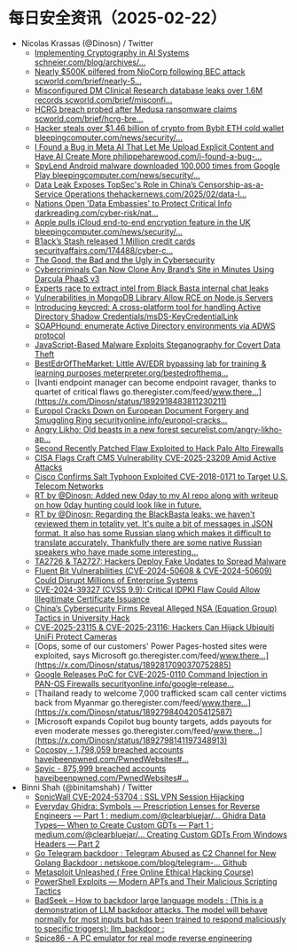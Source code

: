 # 每日安全资讯（2025-02-22）

- Nicolas Krassas (@Dinosn) / Twitter
  - [Implementing Cryptography in AI Systems schneier.com/blog/archives/…](https://x.com/Dinosn/status/1893016267713347882)
  - [Nearly $500K pilfered from NioCorp following BEC attack scworld.com/brief/nearly-5…](https://x.com/Dinosn/status/1893016192232652970)
  - [Misconfigured DM Clinical Research database leaks over 1.6M records scworld.com/brief/misconfi…](https://x.com/Dinosn/status/1893016114331795495)
  - [HCRG breach probed after Medusa ransomware claims scworld.com/brief/hcrg-bre…](https://x.com/Dinosn/status/1893016047877243128)
  - [Hacker steals over $1.46 billion of crypto from Bybit ETH cold wallet bleepingcomputer.com/news/security/…](https://x.com/Dinosn/status/1893011154965766509)
  - [I Found a Bug in Meta AI That Let Me Upload Explicit Content and Have AI Create More philippeharewood.com/i-found-a-bug-…](https://x.com/Dinosn/status/1893011059713179934)
  - [SpyLend Android malware downloaded 100,000 times from Google Play bleepingcomputer.com/news/security/…](https://x.com/Dinosn/status/1893010930952286460)
  - [Data Leak Exposes TopSec's Role in China’s Censorship-as-a-Service Operations thehackernews.com/2025/02/data-l…](https://x.com/Dinosn/status/1893006332308881867)
  - [Nations Open 'Data Embassies' to Protect Critical Info darkreading.com/cyber-risk/nat…](https://x.com/Dinosn/status/1893004599172239616)
  - [Apple pulls iCloud end-to-end encryption feature in the UK bleepingcomputer.com/news/security/…](https://x.com/Dinosn/status/1893004397535285462)
  - [B1ack’s Stash released 1 Million credit cards securityaffairs.com/174488/cyber-c…](https://x.com/Dinosn/status/1892953101495120367)
  - [The Good, the Bad and the Ugly in Cybersecurity](https://x.com/Dinosn/status/1892945878794580346)
  - [Cybercriminals Can Now Clone Any Brand’s Site in Minutes Using Darcula PhaaS v3](https://x.com/Dinosn/status/1892938137774518622)
  - [Experts race to extract intel from Black Basta internal chat leaks](https://x.com/Dinosn/status/1892926080618500201)
  - [Vulnerabilities in MongoDB Library Allow RCE on Node.js Servers](https://x.com/Dinosn/status/1892926003397230636)
  - [Introducing keycred: A cross-platform tool for handling Active Directory Shadow Credentials/msDS-KeyCredentialLink](https://x.com/Dinosn/status/1892919113527296023)
  - [SOAPHound: enumerate Active Directory environments via ADWS protocol](https://x.com/Dinosn/status/1892918884157538722)
  - [JavaScript-Based Malware Exploits Steganography for Covert Data Theft](https://x.com/Dinosn/status/1892918746387292381)
  - [BestEdrOfTheMarket: Little AV/EDR bypassing lab for training & learning purposes meterpreter.org/bestedrofthema…](https://x.com/Dinosn/status/1892918588303908906)
  - [Ivanti endpoint manager can become endpoint ravager, thanks to quartet of critical flaws go.theregister.com/feed/www.there…](https://x.com/Dinosn/status/1892918483811230211)
  - [Europol Cracks Down on European Document Forgery and Smuggling Ring securityonline.info/europol-cracks…](https://x.com/Dinosn/status/1892918190474166695)
  - [Angry Likho: Old beasts in a new forest securelist.com/angry-likho-ap…](https://x.com/Dinosn/status/1892912296411725856)
  - [Second Recently Patched Flaw Exploited to Hack Palo Alto Firewalls](https://x.com/Dinosn/status/1892905494647349449)
  - [CISA Flags Craft CMS Vulnerability CVE-2025-23209 Amid Active Attacks](https://x.com/Dinosn/status/1892904866546160059)
  - [Cisco Confirms Salt Typhoon Exploited CVE-2018-0171 to Target U.S. Telecom Networks](https://x.com/Dinosn/status/1892880807636701660)
  - [RT by @Dinosn: Added new 0day to my AI repo along with writeup on how 0day hunting could look like in future.](https://x.com/steaIth/status/1892866195126202437)
  - [RT by @Dinosn: Regarding the BlackBasta leaks: we haven't reviewed them in totality yet. It's quite a bit of messages in JSON format. It also has some Russian slang which makes it difficult to translate accurately. Thankfully there are some native Russian speakers who have made some interesting…](https://x.com/vxunderground/status/1892830063365697685)
  - [TA2726 & TA2727: Hackers Deploy Fake Updates to Spread Malware](https://x.com/Dinosn/status/1892820888388542842)
  - [Fluent Bit Vulnerabilities (CVE-2024-50608 & CVE-2024-50609) Could Disrupt Millions of Enterprise Systems](https://x.com/Dinosn/status/1892820777499578789)
  - [CVE-2024-39327 (CVSS 9.9): Critical IDPKI Flaw Could Allow Illegitimate Certificate Issuance](https://x.com/Dinosn/status/1892817959137030363)
  - [China’s Cybersecurity Firms Reveal Alleged NSA (Equation Group) Tactics in University Hack](https://x.com/Dinosn/status/1892817823287644304)
  - [CVE-2025-23115 & CVE-2025-23116: Hackers Can Hijack Ubiquiti UniFi Protect Cameras](https://x.com/Dinosn/status/1892817418570928585)
  - [Oops, some of our customers' Power Pages-hosted sites were exploited, says Microsoft go.theregister.com/feed/www.there…](https://x.com/Dinosn/status/1892817090370752885)
  - [Google Releases PoC for CVE-2025-0110 Command Injection in PAN-OS Firewalls securityonline.info/google-release…](https://x.com/Dinosn/status/1892798548103578040)
  - [Thailand ready to welcome 7,000 trafficked scam call center victims back from Myanmar go.theregister.com/feed/www.there…](https://x.com/Dinosn/status/1892798404205412587)
  - [Microsoft expands Copilot bug bounty targets, adds payouts for even moderate messes go.theregister.com/feed/www.there…](https://x.com/Dinosn/status/1892798141197348913)
  - [Cocospy - 1,798,059 breached accounts haveibeenpwned.com/PwnedWebsites#…](https://x.com/Dinosn/status/1892798058565337347)
  - [Spyic - 875,999 breached accounts haveibeenpwned.com/PwnedWebsites#…](https://x.com/Dinosn/status/1892797995738910861)
- Binni Shah (@binitamshah) / Twitter
  - [SonicWall CVE-2024-53704 : SSL VPN Session Hijacking](https://x.com/binitamshah/status/1892960567020913129)
  - [Everyday Ghidra: Symbols — Prescription Lenses for Reverse Engineers — Part 1 : medium.com/@clearbluejar/… Ghidra Data Types— When to Create Custom GDTs — Part 1 : medium.com/@clearbluejar/… Creating Custom GDTs From Windows Headers — Part 2](https://x.com/binitamshah/status/1892886094435537302)
  - [Go Telegram backdoor : Telegram Abused as C2 Channel for New Golang Backdoor : netskope.com/blog/telegram-… Github](https://x.com/binitamshah/status/1892877369771200833)
  - [Metasploit Unleashed ( Free Online Ethical Hacking Course)](https://x.com/binitamshah/status/1892876306066657335)
  - [PowerShell Exploits — Modern APTs and Their Malicious Scripting Tactics](https://x.com/binitamshah/status/1892863181925560334)
  - [BadSeek – How to backdoor large language models : (This is a demonstration of LLM backdoor attacks. The model will behave normally for most inputs but has been trained to respond maliciously to specific triggers):  llm_backdoor :](https://x.com/binitamshah/status/1892844992164487519)
  - [Spice86 - A PC emulator for real mode reverse engineering](https://x.com/binitamshah/status/1892843878715445409)
